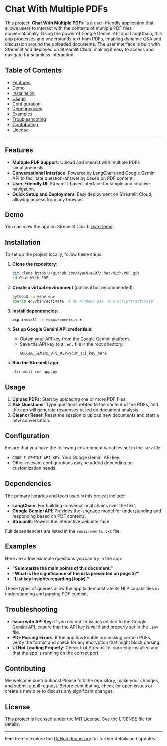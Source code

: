 # Chat With Multiple PDFs

This project, **Chat With Multiple PDFs**, is a user-friendly application that allows users to interact with the contents of multiple PDF files conversationally. Using the power of Google Gemini API and LangChain, this app processes and understands text from PDFs, enabling dynamic Q&A and discussion around the uploaded documents. The user interface is built with Streamlit and deployed on Streamlit Cloud, making it easy to access and navigate for seamless interaction.

## Table of Contents

- [Features](#features)
- [Demo](#demo)
- [Installation](#installation)
- [Usage](#usage)
- [Configuration](#configuration)
- [Dependencies](#dependencies)
- [Examples](#examples)
- [Troubleshooting](#troubleshooting)
- [Contributing](#contributing)
- [License](#license)

---

## Features

- **Multiple PDF Support**: Upload and interact with multiple PDFs simultaneously.
- **Conversational Interface**: Powered by LangChain and Google Gemini API to facilitate question-answering based on PDF content.
- **User-Friendly UI**: Streamlit-based interface for simple and intuitive navigation.
- **Quick Setup and Deployment**: Easy deployment on Streamlit Cloud, allowing access from any browser.

## Demo

You can view the app on Streamlit Cloud: [Live Demo](https://chat-with-pdf-document.streamlit.app/)

## Installation

To set up the project locally, follow these steps:

1. **Clone the repository**:
   ```bash
   git clone https://github.com/Ayush-ak87/Chat-With-PDF.git
   cd Chat-With-PDF
   ```

2. **Create a virtual environment** (optional but recommended):
   ```bash
   python3 -m venv env
   source env/bin/activate  # On Windows use `env\Scripts\activate`
   ```

3. **Install dependencies**:
   ```bash
   pip install -r requirements.txt
   ```

4. **Set up Google Gemini API credentials**:
   - Obtain your API key from the Google Gemini platform.
   - Save the API key to a `.env` file in the root directory:
     ```plaintext
     GOOGLE_GEMINI_API_KEY=your_api_key_here
     ```

5. **Run the Streamlit app**:
   ```bash
   streamlit run app.py
   ```

## Usage

1. **Upload PDFs**: Start by uploading one or more PDF files.
2. **Ask Questions**: Type questions related to the content of the PDFs, and the app will generate responses based on document analysis.
3. **Clear or Reset**: Reset the session to upload new documents and start a new conversation.

## Configuration

Ensure that you have the following environment variables set in the `.env` file:

- `GOOGLE_GEMINI_API_KEY`: Your Google Gemini API key.
- Other relevant configurations may be added depending on customization needs.

## Dependencies

The primary libraries and tools used in this project include:

- **LangChain**: For building conversational chains over the text.
- **Google Gemini API**: Provides the language model for understanding and responding based on PDF contents.
- **Streamlit**: Powers the interactive web interface.

Full dependencies are listed in the `requirements.txt` file.

## Examples

Here are a few example questions you can try in the app:

- **"Summarize the main points of this document."**
- **"What is the significance of the data presented on page 3?"**
- **"List key insights regarding [topic]."**

These types of queries allow the app to demonstrate its NLP capabilities in understanding and parsing PDF content.

## Troubleshooting

- **Issue with API Key**: If you encounter issues related to the Google Gemini API, ensure that the API key is valid and properly set in the `.env` file.
- **PDF Parsing Errors**: If the app has trouble processing certain PDFs, verify the format and check for any encryption that might block parsing.
- **UI Not Loading Properly**: Check that Streamlit is correctly installed and that the app is running on the correct port.

## Contributing

We welcome contributions! Please fork the repository, make your changes, and submit a pull request. Before contributing, check for open issues or create a new one to discuss any significant changes.

## License

This project is licensed under the MIT License. See the [LICENSE](LICENSE) file for details.

---

Feel free to explore the [GitHub Repository](https://github.com/Ayush-ak87/Chat-With-PDF) for further details and updates.
